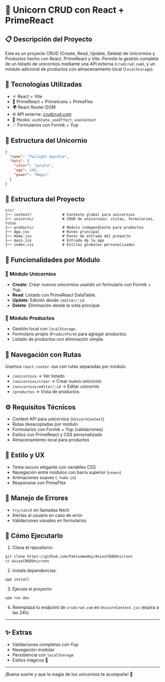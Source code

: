 
# 🦄 Unicorn CRUD con React + PrimeReact

## 📋 Descripción del Proyecto
Este es un proyecto CRUD (Create, Read, Update, Delete) de Unicornios y Productos hecho con React, PrimeReact y Vite. Permite la gestión completa de un listado de unicornios mediante una API externa (`crudcrud.com`), y un módulo adicional de productos con almacenamiento local (`localStorage`).

## 🚀 Tecnologías Utilizadas
- ⚛️ React + Vite
- 🎨 PrimeReact + PrimeIcons + PrimeFlex
- 🌍 React Router DOM
- 🌐 API externa: [crudcrud.com](https://crudcrud.com)
- 🧠 Hooks: `useState`, `useEffect`, `useContext`
- ✅ Formularios con Formik + Yup

## 🧩 Estructura del Unicornio
```json
{
  "name": "Twilight Sparkle",
  "data": {
    "color": "purple",
    "age": 100,
    "power": "Magic"
  }
}
```

## 📁 Estructura del Proyecto
```
src/
├── context/              # Contexto global para unicornios
├── unicorns/             # CRUD de unicornios: vistas, formularios, rutas
├── products/             # Módulo independiente para productos
├── App.jsx               # Ruteo principal
├── Home.jsx              # Punto de entrada del proyecto
├── main.jsx              # Entrada de la app
├── index.css             # Estilos globales personalizados
```

## 🔄 Funcionalidades por Módulo

### 🦄 Módulo Unicornios
- **Create**: Crear nuevos unicornios usando un formulario con Formik + Yup.
- **Read**: Listado con PrimeReact DataTable.
- **Update**: Edición desde `/editar/:id`.
- **Delete**: Eliminación desde la vista principal.

### 🛒 Módulo Productos
- Gestión local con `localStorage`.
- Formulario propio (`ProductForm`) para agregar productos.
- Listado de productos con eliminación simple.

## 🧭 Navegación con Rutas
Usamos `react-router-dom` con rutas separadas por módulo:

- `/unicornios` → Ver listado
- `/unicornios/crear` → Crear nuevo unicornio
- `/unicornios/editar/:id` → Editar unicornio
- `/productos` → Vista de productos

## ⚙️ Requisitos Técnicos
- Context API para unicornios (`UnicornContext`)
- Rutas desacopladas por módulo
- Formularios con Formik + Yup (validaciones)
- Estilos con PrimeReact y CSS personalizado
- Almacenamiento local para productos

## 💅 Estilo y UX
- Tema oscuro elegante con variables CSS
- Navegación entre módulos con barra superior (`<nav>`)
- Animaciones suaves (`.fade-in`)
- Responsive con PrimeFlex

## 🐞 Manejo de Errores
- `try/catch` en llamadas fetch
- Alertas al usuario en caso de error
- Validaciones visuales en formularios

## 🧪 Cómo Ejecutarlo
1. Clona el repositorio:
```bash
git clone https://github.com/Pabloamedey/AxiosCRUDUnicrons
cd AxiosCRUDUnicrons
```
2. Instala dependencias:
```bash
npm install
```
3. Ejecuta el proyecto:
```bash
npm run dev
```
4. Reemplazá tu endpoint de `crudcrud.com` en `UnicornContext.jsx` (expira a las 24h)

---

## ✨ Extras
- Validaciones completas con Yup
- Navegación modular
- Persistencia con `localStorage`
- Estilos mágicos 🧙

---

¡Buena suerte y que la magia de los unicornios te acompañe! 🦄
